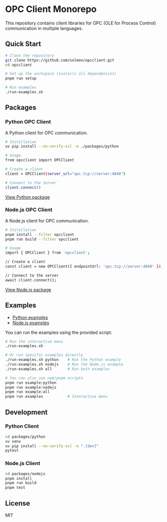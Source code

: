 # OPC Client Monorepo

This repository contains client libraries for OPC (OLE for Process Control) communication in multiple languages.

## Quick Start

```bash
# Clone the repository
git clone https://github.com/solmon/opcclient.git
cd opcclient

# Set up the workspace (installs all dependencies)
pnpm run setup

# Run examples
./run-examples.sh
```

## Packages

### Python OPC Client

A Python client for OPC communication.

```bash
# Installation
uv pip install --no-verify-ssl -e ./packages/python

# Usage
from opcclient import OPCClient

# Create a client
client = OPCClient(server_url="opc.tcp://server:4840")

# Connect to the server
client.connect()
```

[View Python package](./packages/python/README.md)

### Node.js OPC Client

A Node.js client for OPC communication.

```bash
# Installation
pnpm install --filter opcclient
pnpm run build --filter opcclient

# Usage
import { OPCClient } from 'opcclient';

// Create a client
const client = new OPCClient({ endpointUrl: 'opc.tcp://server:4840' });

// Connect to the server
await client.connect();
```

[View Node.js package](./packages/nodejs/README.md)

## Examples

- [Python examples](./examples/python/)
- [Node.js examples](./examples/nodejs/)

You can run the examples using the provided script:

```bash
# Run the interactive menu
./run-examples.sh

# Or run specific examples directly
./run-examples.sh python    # Run the Python example
./run-examples.sh nodejs    # Run the Node.js example
./run-examples.sh all       # Run both examples

# You can also use npm/pnpm scripts
pnpm run example:python
pnpm run example:nodejs
pnpm run example:all
pnpm run examples           # Interactive menu
```

## Development

### Python Client

```bash
cd packages/python
uv venv
uv pip install --no-verify-ssl -e ".[dev]"
pytest
```

### Node.js Client

```bash
cd packages/nodejs
pnpm install
pnpm run build
pnpm test
```

## License

MIT
